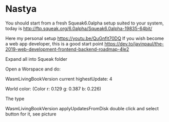 # Nastya
You should start from a fresh Squeak6.0alpha setup suited to your system, today is http://ftp.squeak.org/6.0alpha/Squeak6.0alpha-19835-64bit/
 
Here my personal setup https://youtu.be/QuGnfit70DQ
If you wish become a web app developer, this is a good start point https://dev.to/javinpaul/the-2019-web-development-frontend-backend-roadmap-4le2

Expand all into Squeak folder

Open a Worspace and do:

 WasmLivingBookVersion current highestUpdate: 4
 
World color: (Color r: 0.129 g: 0.387 b: 0.226)

The type 

WasmLivingBookVersion applyUpdatesFromDisk double click and select button for it, see picture
